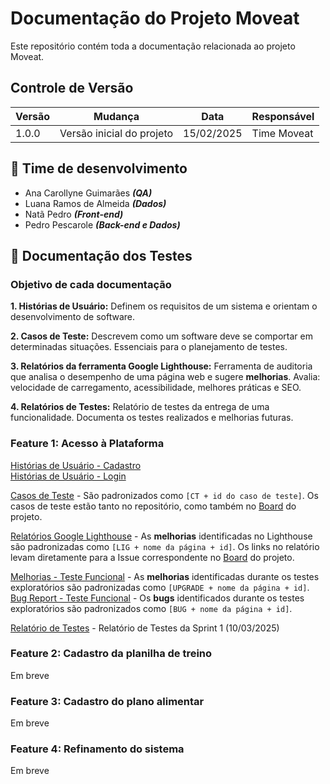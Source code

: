 # Documentação do Projeto Moveat
Este repositório contém toda a documentação relacionada ao projeto Moveat.


## Controle de Versão
| Versão | Mudança                   | Data       | Responsável |
|--------|---------------------------|------------|-------------|
| 1.0.0  | Versão inicial do projeto | 15/02/2025 | Time Moveat |

## 👥 Time de desenvolvimento
- Ana Carollyne Guimarães ***(QA)***
- Luana Ramos de Almeida ***(Dados)***
- Natã Pedro ***(Front-end)***
- Pedro Pescarole ***(Back-end e Dados)***


## 🐞 Documentação dos Testes

### Objetivo de cada documentação
**1. Histórias de Usuário:** Definem os requisitos de um sistema e orientam o desenvolvimento de software.

**2. Casos de Teste:** Descrevem como um software deve se comportar em determinadas situações. Essenciais para o planejamento de testes.

**3. Relatórios da ferramenta Google Lighthouse:** Ferramenta de auditoria que analisa o desempenho de uma página web e sugere **melhorias**. Avalia: velocidade de carregamento, acessibilidade, melhores práticas e SEO.  

**4. Relatórios de Testes:** Relatório de testes da entrega de uma funcionalidade. Documenta os testes realizados e melhorias futuras.


### Feature 1: Acesso à Plataforma
[Histórias de Usuário - Cadastro](/feature1-acesso-plataforma/user-stories/cadastro.md) <br>
[Histórias de Usuário - Login](/feature1-acesso-plataforma/user-stories/login.md)

[Casos de Teste](/feature1-acesso-plataforma/test-cases) - São padronizados como ``[CT + id do caso de teste]``. Os casos de teste estão tanto no repositório, como também no [Board](https://github.com/orgs/Moveat-Fit/projects/4) do projeto.

[Relatórios Google Lighthouse](/feature1-acesso-plataforma/testes/lighthouse/) - As **melhorias** identificadas no Lighthouse são padronizadas como ``[LIG + nome da página + id]``. Os links no relatório levam diretamente para a Issue correspondente no [Board](https://github.com/orgs/Moveat-Fit/projects/4) do projeto.

[Melhorias - Teste Funcional](https://github.com/orgs/Moveat-Fit/projects/4) - As **melhorias** identificadas durante os testes exploratórios são padronizadas como ``[UPGRADE + nome da página + id]``.  
[Bug Report - Teste Funcional](https://github.com/orgs/Moveat-Fit/projects/4) - Os **bugs** identificados durante os testes exploratórios são padronizados como ``[BUG + nome da página + id]``.  

[Relatório de Testes]() - Relatório de Testes da Sprint 1 (10/03/2025)

### Feature 2: Cadastro da planilha de treino
Em breve

### Feature 3: Cadastro do plano alimentar
Em breve

### Feature 4: Refinamento do sistema
Em breve
